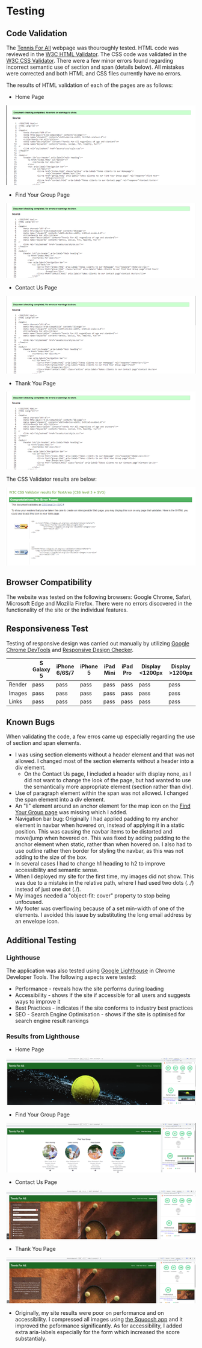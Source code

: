 # Testing

## Code Validation

The [Tennis For All](https://lucia2007.github.io/tennis-for-all/index.html) webpage was thouroughly tested. HTML code was reviewed in the [W3C HTML Validator](https://validator.w3.org). The CSS code was validated in the [W3C CSS Validator](https://jigsaw.w3.org/css-validator/). There were a few minor errors found regarding incorrect semantic use of section and span (details below). All mistakes were corrected and both HTML and CSS files currently have no errors.

The results of HTML validation of each of the pages are as follows:

* Home Page

![W3C Validator test result](readme-images/index_page_no_errors.png)

* Find Your Group Page

![W3C Validator test result](readme-images/group_page_no_errors.png)

* Contact Us Page

![W3C Validator test result](readme-images/contact_page_no_errors.png)

* Thank You Page

![W3C Validator test result](readme-images/thanks_page_no_errors.png)

The CSS Validator results are below:

![W3C CSS Validator result](readme-images/css_validation_no_errors.png)

## Browser Compatibility

The website was tested on the following browsers: Google Chrome, Safari, Microsoft Edge and Mozilla Firefox. There were no errors discovered in the functionality of the site or the individual features.

## Responsiveness Test

Testing of responsive design was carried out manually by utilizing [Google Chrome DevTools](https://developer.chrome.com/docs/devtools) and [Responsive Design Checker](https://www.responsivedesignchecker.com/).

|        | S Galaxy 5 | iPhone 6/6S/7| iPhone 5 | iPad Mini | iPad Pro | Display <1200px | Display >1200px |
|--------|------------|--------------|----------|-----------|----------|-----------------|-----------------|
| Render | pass       | pass         | pass     | pass      | pass     | pass            | pass            |
| Images | pass       | pass         | pass     | pass      | pass     | pass            | pass            |
| Links  | pass       | pass         | pass     | pass      | pass     | pass            | pass            |


## Known Bugs

When validating the code, a few erros came up especially regarding the use of section and span elements. 
* I was using section elements without a header element and that was not allowed. I changed most of the section elements without a header into a div element. 
    * On the Contact Us page, I included a header with display none, as I did not want to change the look of the page, but had wanted to use the semantically more appropriate element (section rather than div). 
* Use of paragraph element within the span was not allowed. I changed the span element into a div element.
* An "li" element around an anchor element for the map icon on the [Find Your Group page](group.html) was missing which I added.
* Navigation bar bug: Originally I had applied padding to my anchor element in navbar when hovered on, instead of applying it in a static position. This was causing the navbar items to be distorted and move/jump when hovered on. This was fixed by adding padding to the anchor element when static, rather than when hovered on. I also had to use outline rather then border for styling the navbar, as this was not adding to the size of the box.
* In several cases I had to change h1 heading to h2 to improve accessibility and semantic sense.
* When I deployed my site for the first time, my images did not show. This was due to a mistake in the relative path, where I had used two dots (../) instead of just one dot (./).
* My images needed a "object-fit: cover" property to stop being unfocused.
* My footer was overflowing because of a set min-width of one of the elements. I avoided this issue by substituting the long email address by an envelope icon.

## Additional Testing

### Lighthouse
The application was also tested using [Google Lighthouse](https://developers.google.com/web/tools/lighthouse) in Chrome Developer Tools. The following aspects were tested:

* Performance - reveals how the site performs during loading
* Accessibility - shows if the site if accessible for all users and suggests ways to improve it
* Best Practices - indicates if the site conforms to industry best practices
* SEO - Search Engine Optimisation - shows if the site is optimised for search engine result rankings


### Results from Lighthouse 

* Home Page

![Lighthouse test result](readme-images/home_lighthouse.png)

* Find Your Group Page

![Lighthouse test result](readme-images/group_lighthouse.png)

* Contact Us Page

![Lighthouse test result](readme-images/contact_lighthouse.png)

* Thank You Page

![Lighthouse test result](readme-images/thanks_lighthouse.png)


* Originally, my site results were poor on performance and on accessibility. I compressed all images using [the Squoosh app](https://squoosh.app/) and it improved the peformance significantly. As for accessibility, I added extra aria-labels especially for the form which increased the score substantialy.